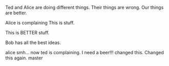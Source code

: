 Ted and Alice are doing different things.  Their things are wrong. Our things are better.

Alice is complaining
This is stuff.

This is BETTER stuff.

Bob has all the best ideas.

alice
smh... now ted is complaining. I need a beer!!!
changed this. 
Changed this again.
master

